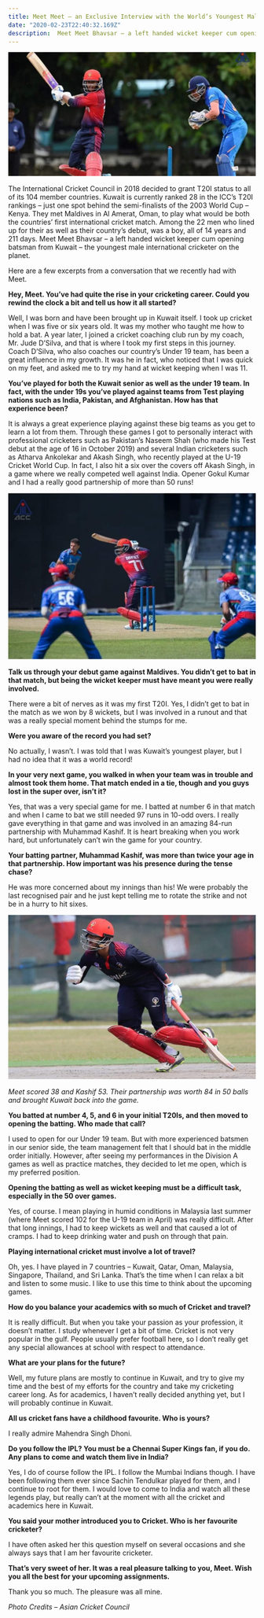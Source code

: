 ```yaml
---
title: Meet Meet – an Exclusive Interview with the World’s Youngest Male International Cricketer
date: "2020-02-23T22:40:32.169Z"
description:  Meet Meet Bhavsar – a left handed wicket keeper cum opening batsman from Kuwait – the youngest male international cricketer on the planet.
---
```


![Meet Bhavsar Playing a Cricket Shot](./Meet-Bhavsar.jpg)

The International Cricket Council in 2018 decided to grant T20I status to all of its 104 member countries. Kuwait is currently ranked 28 in the ICC’s T20I rankings – just one spot behind the semi-finalists of the 2003 World Cup – Kenya. They met Maldives in Al Amerat, Oman, to play what would be both the countries’ first international cricket match. Among the 22 men who lined up for their as well as their country’s debut, was a boy, all of 14 years and 211 days. Meet Meet Bhavsar – a left handed wicket keeper cum opening batsman from Kuwait – the youngest male international cricketer on the planet.

Here are a few excerpts from a conversation that we recently had with Meet.

**Hey, Meet. You’ve had quite the rise in your cricketing career. Could you rewind the clock a bit and tell us how it all started?**

Well, I was born and have been brought up in Kuwait itself. I took up cricket when I was five or six years old. It was my mother who taught me how to hold a bat. A year later, I joined a cricket coaching club run by my coach, Mr. Jude D’Silva, and that is where I took my first steps in this journey. Coach D’Silva, who also coaches our country’s Under 19 team, has been a great influence in my growth. It was he in fact, who noticed that I was quick on my feet, and asked me to try my hand at wicket keeping when I was 11.

**You’ve played for both the Kuwait senior as well as the under 19 team. In fact, with the under 19s you’ve played against teams from Test playing nations such as India, Pakistan, and Afghanistan. How has that experience been?**

It is always a great experience playing against these big teams as you get to learn a lot from them. Through these games I got to personally interact with professional cricketers such as Pakistan’s Naseem Shah (who made his Test debut at the age of 16 in October 2019) and several Indian cricketers such as Atharva Ankolekar and Akash Singh, who recently played at the U-19 Cricket World Cup. In fact, I also hit a six over the covers off Akash Singh, in a game where we really competed well against India. Opener Gokul Kumar and I had a really good partnership of more than 50 runs!

![Meet playing for Kuwait U19 against Afghanistan U19](./Meet-Image-2.jpg)

**Talk us through your debut game against Maldives. You didn’t get to bat in that match, but being the wicket keeper must have meant you were really involved.**

There were a bit of nerves as it was my first T20I. Yes, I didn’t get to bat in the match as we won by 8 wickets, but I was involved in a runout and that was a really special moment behind the stumps for me.

**Were you aware of the record you had set?**

No actually, I wasn’t. I was told that I was Kuwait’s youngest player, but I had no idea that it was a world record!

**In your very next game, you walked in when your team was in trouble and almost took them home. That match ended in a tie, though and you guys lost in the super over, isn’t it?**

Yes, that was a very special game for me. I batted at number 6 in that match and when I came to bat we still needed 97 runs in 10-odd overs. I really gave everything in that game and was involved in an amazing 84-run partnership with Muhammad Kashif. It is heart breaking when you work hard, but unfortunately can’t win the game for your country.

**Your batting partner, Muhammad Kashif, was more than twice your age in that partnership. How important was his presence during the tense chase?**

He was more concerned about my innings than his! We were probably the last recognised pair and he just kept telling me to rotate the strike and not be in a hurry to hit sixes.

![Meet calls his partner for a single](./Meet-Image-3.jpg)

*Meet scored 38 and Kashif 53. Their partnership was worth 84 in 50 balls and brought Kuwait back into the game.*

**You batted at number 4, 5, and 6 in your initial T20Is, and then moved to opening the batting. Who made that call?**

I used to open for our Under 19 team. But with more experienced batsmen in our senior side, the team management felt that I should bat in the middle order initially. However, after seeing my performances in the Division A games as well as practice matches, they decided to let me open, which is my preferred position.

**Opening the batting as well as wicket keeping must be a difficult task, especially in the 50 over games.**

Yes, of course. I mean playing in humid conditions in Malaysia last summer (where Meet scored 102 for the U-19 team in April) was really difficult. After that long innings, I had to keep wickets as well and that caused a lot of cramps. I had to keep drinking water and push on through that pain.

**Playing international cricket must involve a lot of travel?**

Oh, yes. I have played in 7 countries – Kuwait, Qatar, Oman, Malaysia, Singapore, Thailand, and Sri Lanka. That’s the time when I can relax a bit and listen to some music. I like to use this time to think about the upcoming games.

**How do you balance your academics with so much of Cricket and travel?**

It is really difficult. But when you take your passion as your profession, it doesn’t matter. I study whenever I get a bit of time. Cricket is not very popular in the gulf. People usually prefer football here, so I don’t really get any special allowances at school with respect to attendance.

**What are your plans for the future?**

Well, my future plans are mostly to continue in Kuwait, and try to give my time and the best of my efforts for the country and take my cricketing career long. As for academics, I haven’t really decided anything yet, but I will probably continue in Kuwait.

**All us cricket fans have a childhood favourite. Who is yours?**

I really admire Mahendra Singh Dhoni.

**Do you follow the IPL? You must be a Chennai Super Kings fan, if you do. Any plans to come and watch them live in India?**

Yes, I do of course follow the IPL. I follow the Mumbai Indians though.  I have been following them ever since Sachin Tendulkar played for them, and I continue to root for them. I would love to come to India and watch all these legends play, but really can’t at the moment with all the cricket and academics here in Kuwait.

**You said your mother introduced you to Cricket. Who is her favourite cricketer?**

I have often asked her this question myself on several occasions and she always says that I am her favourite cricketer.

**That’s very sweet of her. It was a real pleasure talking to you, Meet. Wish you all the best for your upcoming assignments.**

Thank you so much. The pleasure was all mine.

*Photo Credits – Asian Cricket Council*